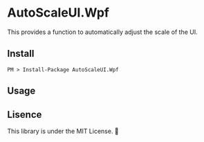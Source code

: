# AutoScaleUI.Wpf
This provides a function to automatically adjust the scale of the UI.

## Install
~~~
PM > Install-Package AutoScaleUI.Wpf
~~~

## Usage

## Lisence
This library is under the MIT License.

